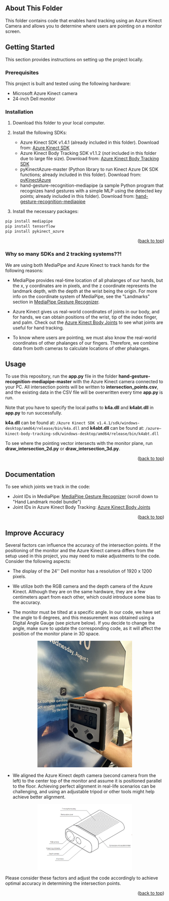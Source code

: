 <!-- ABOUT THIS FOLDER -->
## About This Folder

This folder contains code that enables hand tracking using an Azure Kinect Camera and allows you to determine where users are pointing on a monitor screen.

<!-- GETTING STARTED -->
## Getting Started

This section provides instructions on setting up the project locally.

### Prerequisites

This project is built and tested using the following hardware:
- Microsoft Azure Kinect camera
- 24-inch Dell monitor

### Installation

1. Download this folder to your local computer.
2. Install the following SDKs:
   * Azure Kinect SDK v1.4.1 (already included in this folder). Download from: [Azure Kinect SDK](https://learn.microsoft.com/en-us/azure/kinect-dk/sensor-sdk-download)
   * Azure Kinect Body Tracking SDK v1.1.2 (*not* included in this folder due to large file size). Download from: [Azure Kinect Body Tracking SDK](https://learn.microsoft.com/en-us/azure/kinect-dk/body-sdk-download)
   * pyKinectAzure-master (Python library to run Kinect Azure DK SDK functions; already included in this folder). Download from: [pyKinectAzure](https://github.com/ibaiGorordo/pyKinectAzure)
   * hand-gesture-recognition-mediapipe (a sample Python program that recognizes hand gestures with a simple MLP using the detected key points; already included in this folder). Download from: [hand-gesture-recognition-mediapipe](https://github.com/kinivi/hand-gesture-recognition-mediapipe)
   
4. Install the necessary packages:
  ```
  pip install mediapipe
  pip install tensorflow
  pip install pykinect_azure
  ```

<p align="right">(<a href="#readme-top">back to top</a>)</p>

### Why so many SDKs and 2 tracking systems??!
We are using both MediaPipe and Azure Kinect to track hands for the following reasons:

* MediaPipe provides real-time location of all phalanges of our hands, but the x, y coordinates are in pixels, and the z coordinate represents the landmark depth, with the depth at the wrist being the origin. For more info on the coordinate system of MediaPipe, see the "Landmarks" section in [MediaPipe Gesture Recognizer](https://developers.google.com/mediapipe/solutions/vision/gesture_recognizer/python).

* Azure Kinect gives us real-world coordinates of joints in our body, and for hands, we can obtain positions of the wrist, tip of the index finger, and palm. Check out the [Azure Kinect Body Joints](https://learn.microsoft.com/en-us/azure/kinect-dk/body-joints) to see what joints are useful for hand tracking.

* To know where users are pointing, we must also know the real-world coordinates of other phalanges of our fingers. Therefore, we combine data from both cameras to calculate locations of other phalanges.

## Usage

To use this repository, run the **app.py** file in the folder **hand-gesture-recognition-mediapipe-master** with the Azure Kinect camera connected to your PC. All intersection points will be written to **intersection_points.csv**, and the existing data in the CSV file will be overwritten every time **app.py** is run.

Note that you have to specify the local paths to **k4a.dll** and **k4abt.dll** in **app.py** to run successfully.

**k4a.dll** can be found at: `/Azure Kinect SDK v1.4.1/sdk/windows-desktop/amd64/release/bin/k4a.dll` and 
**k4abt.dll** can be found at: `/azure—kinect-body-tracking-sdk/windows-desktop/amd64/release/bin/k4abt.dll`

To see where the pointing vector intersects with the monitor plane, run **draw_intersection_2d.py** or **draw_intersection_3d.py**.

<p align="right">(<a href="#readme-top">back to top</a>)</p>

<!-- DOCUMENTATION -->
## Documentation
To see which joints we track in the code:

- Joint IDs in MediaPipe: [MediaPipe Gesture Recognizer](https://developers.google.com/mediapipe/solutions/vision/gesture_recognizer) (scroll down to "Hand Landmark model bundle")
- Joint IDs in Azure Kinect Body Tracking: [Azure Kinect Body Joints](https://learn.microsoft.com/en-us/azure/kinect-dk/body-joints)

<p align="right">(<a href="#readme-top">back to top</a>)</p>

## Improve Accuracy

Several factors can influence the accuracy of the intersection points. If the positioning of the monitor and the Azure Kinect camera differs from the setup used in this project, you may need to make adjustments to the code. Consider the following aspects:

- The display of the 24'' Dell monitor has a resolution of 1920 x 1200 pixels.

- We utilize both the RGB camera and the depth camera of the Azure Kinect. Although they are on the same hardware, they are a few centimeters apart from each other, which could introduce some bias to the accuracy.

- The monitor must be tilted at a specific angle. In our code, we have set the angle to 6 degrees, and this measurement was obtained using a Digital Angle Gauge (see picture below). If you decide to change the angle, make sure to update the corresponding code, as it will affect the position of the monitor plane in 3D space.

<p align="center">
  <img src="images/angle.jpg" alt="Alt Text" width="300">
</p>

- We aligned the Azure Kinect depth camera (second camera from the left) to the center top of the monitor and assume it is positioned parallel to the floor. Achieving perfect alignment in real-life scenarios can be challenging, and using an adjustable tripod or other tools might help achieve better alignment.

<p align="center">
  <img src="images/azure_kinect.png" alt="Alt Text" width="300">
</p>

Please consider these factors and adjust the code accordingly to achieve optimal accuracy in determining the intersection points.

<p align="right">(<a href="#readme-top">back to top</a>)</p>
